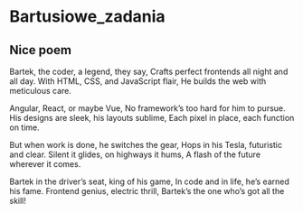 # Bartusiowe_zadania

## Nice poem

Bartek, the coder, a legend, they say,
Crafts perfect frontends all night and all day.
With HTML, CSS, and JavaScript flair,
He builds the web with meticulous care.

Angular, React, or maybe Vue,
No framework’s too hard for him to pursue.
His designs are sleek, his layouts sublime,
Each pixel in place, each function on time.

But when work is done, he switches the gear,
Hops in his Tesla, futuristic and clear.
Silent it glides, on highways it hums,
A flash of the future wherever it comes.

Bartek in the driver’s seat, king of his game,
In code and in life, he’s earned his fame.
Frontend genius, electric thrill,
Bartek’s the one who’s got all the skill!
